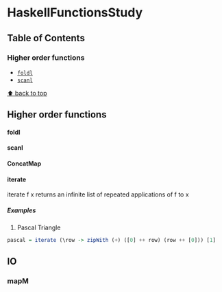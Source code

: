 # HaskellFunctionsStudy

## Table of Contents

### Higher order functions
* [`foldl`](#foldl)
* [`scanl`](#scanl)

[⬆ back to top](#table-of-contents)
## Higher order functions

#### foldl

#### scanl

#### ConcatMap 

#### iterate 
iterate f x returns an infinite list of repeated applications of f to x

##### Examples 

1. Pascal Triangle
```haskell
pascal = iterate (\row -> zipWith (+) ([0] ++ row) (row ++ [0])) [1]
```
  
## IO 

### mapM


